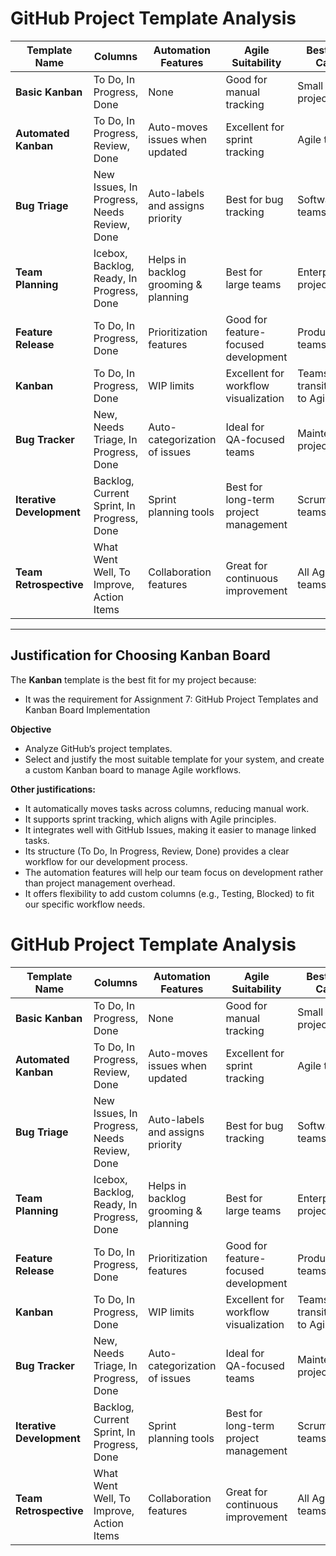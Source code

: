 # GitHub Project Template Analysis  

| Template Name          | Columns                          | Automation Features                          | Agile Suitability       | Best Use Case               |
|------------------------|----------------------------------|----------------------------------------------|-------------------------|----------------------------|
| **Basic Kanban**       | To Do, In Progress, Done        | None                                         | Good for manual tracking | Small projects             |
| **Automated Kanban**   | To Do, In Progress, Review, Done| Auto-moves issues when updated               | Excellent for sprint tracking | Agile teams               |
| **Bug Triage**         | New Issues, In Progress, Needs Review, Done | Auto-labels and assigns priority | Best for bug tracking | Software teams            |
| **Team Planning**      | Icebox, Backlog, Ready, In Progress, Done | Helps in backlog grooming & planning | Best for large teams | Enterprise projects       |
| **Feature Release**    | To Do, In Progress, Done        | Prioritization features                     | Good for feature-focused development | Product teams           |
| **Kanban**             | To Do, In Progress, Done        | WIP limits                                   | Excellent for workflow visualization | Teams transitioning to Agile |
| **Bug Tracker**        | New, Needs Triage, In Progress, Done | Auto-categorization of issues | Ideal for QA-focused teams | Maintenance projects     |
| **Iterative Development** | Backlog, Current Sprint, In Progress, Done | Sprint planning tools | Best for long-term project management | Scrum teams             |
| **Team Retrospective** | What Went Well, To Improve, Action Items | Collaboration features | Great for continuous improvement | All Agile teams          |

---

## Justification for Choosing Kanban Board

The **Kanban** template is the best fit for my project because:  
- It was the requirement for Assignment 7: GitHub Project Templates and Kanban Board Implementation
  
**Objective**
- Analyze GitHub’s project templates.
- Select and justify the most suitable template for your system, and create a custom Kanban board to manage Agile workflows.

**Other justifications:**
- It automatically moves tasks across columns, reducing manual work.
- It supports sprint tracking, which aligns with Agile principles.
- It integrates well with GitHub Issues, making it easier to manage linked tasks.
- Its structure (To Do, In Progress, Review, Done) provides a clear workflow for our development process.
- The automation features will help our team focus on development rather than project management overhead.
- It offers flexibility to add custom columns (e.g., Testing, Blocked) to fit our specific workflow needs.


# GitHub Project Template Analysis  

| Template Name          | Columns                          | Automation Features                          | Agile Suitability       | Best Use Case               | Screenshots                                                                 |
|------------------------|----------------------------------|----------------------------------------------|-------------------------|----------------------------|------------------------------------------------------------------------------|
| **Basic Kanban**       | To Do, In Progress, Done        | None                                         | Good for manual tracking | Small projects             | ![Basic Kanban](https://via.placeholder.com/400x200?text=Basic+Kanban+Screenshot) |
| **Automated Kanban**   | To Do, In Progress, Review, Done| Auto-moves issues when updated               | Excellent for sprint tracking | Agile teams               | ![Automated Kanban](https://via.placeholder.com/400x200?text=Automated+Kanban+Screenshot) |
| **Bug Triage**         | New Issues, In Progress, Needs Review, Done | Auto-labels and assigns priority | Best for bug tracking | Software teams            | ![Bug Triage](https://via.placeholder.com/400x200?text=Bug+Triage+Screenshot) |
| **Team Planning**      | Icebox, Backlog, Ready, In Progress, Done | Helps in backlog grooming & planning | Best for large teams | Enterprise projects       | ![Team Planning](https://via.placeholder.com/400x200?text=Team+Planning+Screenshot) |
| **Feature Release**    | To Do, In Progress, Done        | Prioritization features                     | Good for feature-focused development | Product teams           | ![Feature Release](https://via.placeholder.com/400x200?text=Feature+Release+Screenshot) |
| **Kanban**             | To Do, In Progress, Done        | WIP limits                                   | Excellent for workflow visualization | Teams transitioning to Agile | ![Kanban](https://via.placeholder.com/400x200?text=Kanban+Screenshot) |
| **Bug Tracker**        | New, Needs Triage, In Progress, Done | Auto-categorization of issues | Ideal for QA-focused teams | Maintenance projects     | ![Bug Tracker](https://via.placeholder.com/400x200?text=Bug+Tracker+Screenshot) |
| **Iterative Development** | Backlog, Current Sprint, In Progress, Done | Sprint planning tools | Best for long-term project management | Scrum teams             | ![Iterative Development](https://via.placeholder.com/400x200?text=Iterative+Development+Screenshot) |
| **Team Retrospective** | What Went Well, To Improve, Action Items | Collaboration features | Great for continuous improvement | All Agile teams          | ![Retrospective](https://via.placeholder.com/400x200?text=Retrospective+Screenshot) |  
